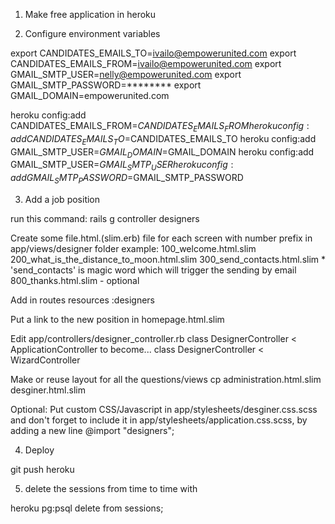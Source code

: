 1. Make free application in heroku

2. Configure environment variables

  export CANDIDATES_EMAILS_TO=ivailo@empowerunited.com
  export CANDIDATES_EMAILS_FROM=ivailo@empowerunited.com
  export GMAIL_SMTP_USER=nelly@empowerunited.com
  export GMAIL_SMTP_PASSWORD=********
  export GMAIL_DOMAIN=empowerunited.com

  heroku config:add CANDIDATES_EMAILS_FROM=$CANDIDATES_EMAILS_FROM
  heroku config:add CANDIDATES_EMAILS_TO=$CANDIDATES_EMAILS_TO
  heroku config:add GMAIL_SMTP_USER=$GMAIL_DOMAIN=$GMAIL_DOMAIN
  heroku config:add GMAIL_SMTP_USER=$GMAIL_SMTP_USER
  heroku config:add GMAIL_SMTP_PASSWORD=$GMAIL_SMTP_PASSWORD

3. Add a job position

  run this command:
  rails g controller designers

  Create some file.html.(slim.erb) file for each screen with number prefix in app/views/designer folder
    example:
      100_welcome.html.slim
      200_what_is_the_distance_to_moon.html.slim
      300_send_contacts.html.slim  * 'send_contacts' is magic word which will trigger the sending by email
      800_thanks.html.slim - optional

  Add in routes
    resources :designers

  Put a link to the new position in homepage.html.slim

  Edit app/controllers/designer_controller.rb
    class DesignerController < ApplicationController
    to become...
    class DesignerController < WizardController

  Make or reuse layout for all the questions/views
    cp administration.html.slim desginer.html.slim

  Optional:
    Put custom CSS/Javascript in
      app/stylesheets/desginer.css.scss
    and don't forget to include it in app/stylesheets/application.css.scss, by adding a new line
      @import "designers";

4. Deploy

  git push heroku

5. delete the sessions from time to time with

  heroku pg:psql
  delete from sessions;
